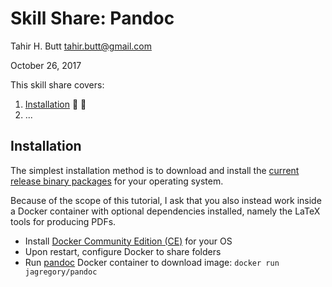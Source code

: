 # Skill Share: Pandoc

Tahir H. Butt <tahir.butt@gmail.com>

October 26, 2017

This skill share covers:

1. [Installation](#installation) :nut_and_bolt: :hammer:
2. ...

## Installation

The simplest installation method is to download and install the [current
release binary packages](https://github.com/jgm/pandoc/releases/latest) for
your operating system.

Because of the scope of this tutorial, I ask that you also instead work inside
a Docker container with optional dependencies installed, namely the LaTeX tools
for producing PDFs.

- Install [Docker Community Edition
  (CE)](https://www.docker.com/community-edition#/download) for your OS
- Upon restart, configure Docker to share folders
- Run [pandoc](https://github.com/jagregory/pandoc-docker) Docker container to
  download image: `docker run jagregory/pandoc`
